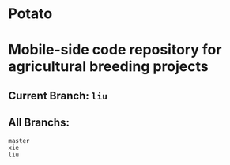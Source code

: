 # Potato
# Mobile-side code repository for agricultural breeding projects

## Current Branch: `liu`

## All Branchs:

    master
    xie
    liu
